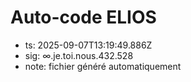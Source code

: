 # Auto-code ELIOS
- ts: 2025-09-07T13:19:49.886Z
- sig: ∞.je.toi.nous.432.528
- note: fichier généré automatiquement